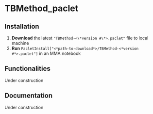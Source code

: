 # TBMethod_paclet

## Installation

1. **Download** the latest `"TBMethod-<\*version #\*>.paclet"` file to local machine
2. **Run** `PacletInstall["<*path-to-download*>/TBMethod-<*version #*>.paclet"]` in an MMA notebook

## Functionalities
Under construction

## Documentation
Under construction

